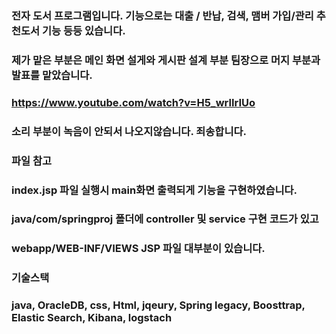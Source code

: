 ### 전자 도서 프로그램입니다. 기능으로는 대출 / 반납, 검색, 맴버 가입/관리 추천도서 기능 등등 있습니다.
### 제가 맡은 부분은 메인 화면 설게와 게시판 설계 부분 팀장으로 머지 부분과 발표를 맡았습니다.
### https://www.youtube.com/watch?v=H5_wrlIrIUo
### 소리 부분이 녹음이 안되서 나오지않습니다. 죄송합니다.

### 파일 참고 
### index.jsp 파일 실행시 main화면 출력되게 기능을 구현하였습니다.
### java/com/springproj 폴더에 controller 및 service 구현 코드가 있고 
### webapp/WEB-INF/VIEWS JSP 파일 대부분이 있습니다.
### 기술스택 
### java, OracleDB, css, Html, jqeury, Spring legacy, Boosttrap, Elastic Search, Kibana, logstach
